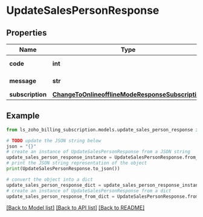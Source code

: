 # UpdateSalesPersonResponse


## Properties

Name | Type | Description | Notes
------------ | ------------- | ------------- | -------------
**code** | **int** |  | [optional] [readonly] 
**message** | **str** |  | [optional] [readonly] 
**subscription** | [**ChangeToOnlineofflineModeResponseSubscription**](ChangeToOnlineofflineModeResponseSubscription.md) |  | [optional] 

## Example

```python
from ls_zoho_billing_subscription.models.update_sales_person_response import UpdateSalesPersonResponse

# TODO update the JSON string below
json = "{}"
# create an instance of UpdateSalesPersonResponse from a JSON string
update_sales_person_response_instance = UpdateSalesPersonResponse.from_json(json)
# print the JSON string representation of the object
print(UpdateSalesPersonResponse.to_json())

# convert the object into a dict
update_sales_person_response_dict = update_sales_person_response_instance.to_dict()
# create an instance of UpdateSalesPersonResponse from a dict
update_sales_person_response_from_dict = UpdateSalesPersonResponse.from_dict(update_sales_person_response_dict)
```
[[Back to Model list]](../README.md#documentation-for-models) [[Back to API list]](../README.md#documentation-for-api-endpoints) [[Back to README]](../README.md)


